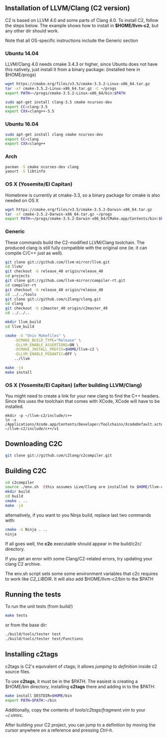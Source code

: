 ## Installation of LLVM/Clang (C2 version)
C2 is based on LLVM 4.0 and some parts of Clang 4.0.
To install C2, follow the steps below. The example shows
how to install in **$HOME/llvm-c2**, but any other dir should work.

Note that all OS-specific instructions include the Generic section

### Ubuntu 14.04
LLVM/Clang 4.0 needs cmake 3.4.3 or higher, since Ubuntu does not have
this natively, just install it from a binary package:
(installed here in $HOME/progs)
```bash
wget https://cmake.org/files/v3.5/cmake-3.5.2-Linux-x86_64.tar.gz
tar -xf cmake-3.5.2-Linux-x86_64.tar.gz -C ~/progs
export PATH=~/progs/cmake-3.5.2-Linux-x86_64/bin:$PATH

sudo apt-get install clang-3.5 cmake ncurses-dev
export CC=clang-3.5
export CXX=clang++-3.5
```

### Ubuntu 16.04
```bash
sudo apt-get install clang cmake ncurses-dev
export CC=clang
export CXX=clang++
```

### Arch
```bash
pacman -S cmake ncurses-dev clang
yaourt -S libtinfo
```

### OS X (Yosemite/El Capitan)
Homebrew is currently at cmake-3.3, so a binary package for cmake is also needed on OS X
```bash
wget https://cmake.org/files/v3.5/cmake-3.5.2-Darwin-x86_64.tar.gz
tar -xf cmake-3.5.2-Darwin-x86_64.tar.gz ~/progs
export PATH=~/progs/cmake-3.5.2-Darwin-x86_64/CMake.app/Contents/bin:$PATH
```

### Generic
These commands build the C2-modified LLVM/Clang toolchain. The produced clang is still
fully compatible with the original one (ie. it can compile C/C++ just as well).

```bash
git clone git://github.com/llvm-mirror/llvm.git
cd llvm/
git checkout -b release_40 origin/release_40
cd projects
git clone git://github.com/llvm-mirror/compiler-rt.git
cd compiler-rt
git checkout -b release_40 origin/release_40
cd ../../tools
git clone git://github.com/c2lang/clang.git
cd clang
git checkout -b c2master_40 origin/c2master_40
cd ../../..

mkdir llvm_build
cd llvm_build

cmake -G "Unix Makefiles" \
    -DCMAKE_BUILD_TYPE="Release" \
    -DLLVM_ENABLE_ASSERTIONS=ON \
    -DCMAKE_INSTALL_PREFIX=$HOME/llvm-c2 \
    -DLLVM_ENABLE_PEDANTIC=OFF \
    ../llvm

make -j4
make install
```
### OS X (Yosemite/El Capitan) (after building LLVM/Clang)
You might need to create a link for your new clang to find the C++ headers.
Since this uses the toolchain that comes with XCode, XCode will have to be installed.
```
mkdir -p ~/llvm-c2/include/c++
ln -s /Applications/Xcode.app/Contents/Developer/Toolchains/XcodeDefault.xctoolchain/usr/include/c++/v1 ~/llvm-c2/include/c++/v1
```

## Downloading C2C
```bash
git clone git://github.com/c2lang/c2compiler.git
```

## Building C2C
```bash
cd c2compiler
source ./env.sh  (this assumes LLvm/Clang are installed to $HOME/llvm-c2)
mkdir build
cd build
cmake . ..
make -j4
```

alternatively, if you want to you Ninja build, replace last two commands with:
```bash
cmake -G Ninja . ..
ninja
```

If all goes well, the **c2c** executable should appear in the build/c2c/ directory.

If you get an error with some Clang/C2-related errors, try updating your clang C2 archive.

The env.sh script sets some some environment variables that c2c requires to work
like *C2_LIBDIR*. It will also add $HOME/llvm-c2/bin to the $PATH


## Running the tests
To run the unit tests (from build/)
```bash
make tests
```

or from the base dir:
```bash
./build/tools/tester test
./build/tools/tester test/Functions
```

## Installing c2tags
c2tags is C2's equivalent of ctags; it allows *jumping to definition* inside c2 source files.

To use **c2tags**, it must be in the $PATH. The easiest is creating a $HOME/bin directory,
installing **c2tags** there and adding in to the $PATH:
```bash
make install DESTDIR=$HOME/bin
export PATH=$PATH:~/bin
```

Additionally, copy the contents of *tools/c2tags/fragment.vim* to your ~/.vimrc.

After building your C2 project, you can jump to a definition by moving the cursor anywhere
on a reference and pressing *Ctrl-h*.

